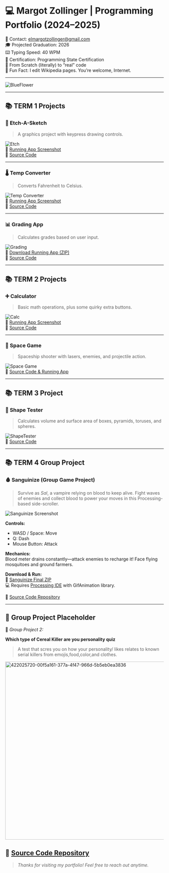 # 💻 Margot Zollinger | Programming Portfolio (2024–2025)

📧 Contact: [elmargotzollinger@gmail.com](mailto:elmargotzollinger@gmail.com)  
🎓 Projected Graduation: 2026  
⌨️ Typing Speed: 40 WPM  
📜 Certification: Programming State Certification  
🧠 From Scratch (literally) to “real” code  
🌸 Fun Fact: I edit Wikipedia pages. You’re welcome, Internet.

---

![BlueFlower](https://github.com/user-attachments/assets/e1f1f21a-8f2e-43c5-8350-92fee6b968f5)

---

## 📚 TERM 1 Projects

### 🎨 Etch-A-Sketch  
> A graphics project with keypress drawing controls.

![Etch](https://github.com/user-attachments/assets/c0a1212d-b8f8-41c0-bfff-7267d8853f8a)  
🔗 [Running App Screenshot](https://github.com/Margot42/programmingportfolio2024a3/blob/main/src/Sketch.png?raw=true)  
💾 [Source Code](https://github.com/Margot42/programmingportfolio2024a3/blob/main/src/EtchASketchSEP_18.pde)

---

### 🌡️ Temp Converter  
> Converts Fahrenheit to Celsius.

![Temp Converter](https://github.com/user-attachments/assets/bcf95ea0-b738-470a-87f1-79494309091f)  
🔗 [Running App Screenshot](https://github.com/Margot42/programmingportfolio2024a3/blob/main/src/Temp%20Converter.png?raw=true)  
💾 [Source Code](https://github.com/Margot42/programmingportfolio2024a3/blob/main/src/Temp_Converter/Temp_Converter.pde)

---

### 📊 Grading App  
> Calculates grades based on user input.

![Grading](https://github.com/user-attachments/assets/7dfd7930-7457-4a65-b512-797eb311d0d9)  
🔗 [Download Running App (ZIP)](https://github.com/user-attachments/files/18187404/gradingApp_Sept_13__2.zip)  
💾 [Source Code](https://github.com/Margot42/programmingportfolio2024a3/tree/main/src/gradingApp_Sept_13__2)

---

## 📚 TERM 2 Projects

### ➕ Calculator  
> Basic math operations, plus some quirky extra buttons.

![Calc](https://github.com/user-attachments/assets/c58b0234-458e-44bc-9969-57d01a7f5649)  
🔗 [Running App Screenshot](https://github.com/Margot42/programmingportfolio2024a3/blob/main/calc.png?raw=true)  
💾 [Source Code](https://github.com/Margot42/programmingportfolio2024a3/tree/main/Calculator%202)

---

### 🚀 Space Game  
> Spaceship shooter with lasers, enemies, and projectile action.

![Space Game](https://github.com/user-attachments/assets/c1a03927-4f98-4b06-bfc0-3a991ac466fd)  
🔗 [Source Code & Running App](https://github.com/Margot42/programmingportfolio2024a3/tree/main/src/term2/SpaceGameOG)

---

## 📚 TERM 3 Project

### 📐 Shape Tester  
> Calculates volume and surface area of boxes, pyramids, toruses, and spheres.

![ShapeTester](https://github.com/user-attachments/assets/96aa7f51-d19e-4bdc-8fba-a5cc0d781c00)  
💾 [Source Code](https://github.com/Margot42/programmingportfolio2024a3/tree/main/src/ShapeTester.java)

---

## 📚 TERM 4 Group Project

### 🩸 Sanguinize (Group Game Project)  
> Survive as *Sal*, a vampire relying on blood to keep alive. Fight waves of enemies and collect blood to power your moves in this Processing-based side-scroller.

![Sanguinize Screenshot](https://github.com/user-attachments/assets/a88c4abb-a7fb-40ea-8cfa-f3804f42433a)

**Controls:**  
- WASD / Space: Move  
- Q: Dash  
- Mouse Button: Attack

**Mechanics:**  
Blood meter drains constantly—attack enemies to recharge it! Face flying mosquitoes and ground farmers.

**Download & Run:**  
📀 [Sanguinize Final ZIP](https://github.com/user-attachments/files/20372954/Saunginize.FINAL.1.zip)  
💻 Requires [Processing IDE](https://processing.org/) with GifAnimation library.

🔗 [Source Code Repository](https://github.com/fugu2000/sanguinize)

---

## 🧪 Group Project Placeholder

🚧 *Group Project 2:*

**Which type of Cereal Killer are you personality quiz**  
> A test that scres you on how your personality/ likes relates to known serial killers from emojis,food,color,and clothes. 

<img width="563" alt="422025720-00f5a161-377a-4f47-966d-5b5eb0ea3836" src="https://github.com/user-attachments/assets/fbf43f97-417b-49d5-bdfd-cc296e80164c" />

🧪 [Source Code Repository](https://github.com/Yang775923/Cereal-Killers.git)
---

> *Thanks for visiting my portfolio! Feel free to reach out anytime.*

